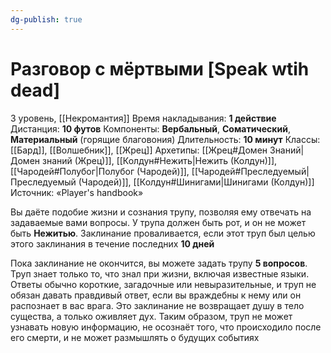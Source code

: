 ```yaml
---
dg-publish: true
---
```

# Разговор с мёртвыми [Speak wtih dead]
3 уровень, [[Некромантия]]
Время накладывания: **1 действие**
Дистанция: **10 футов**
Компоненты: **Вербальный**, **Соматический**, **Материальный** (горящие благовония)
Длительность: **10 минут**
Классы: [[Бард]], [[Волшебник]], [[Жрец]]
Архетипы: [[Жрец#Домен Знаний|Домен знаний (Жрец)]], [[Колдун#Нежить|Нежить (Колдун)]], [[Чародей#Полубог|Полубог (Чародей)]], [[Чародей#Преследуемый|Преследуемый (Чародей)]], [[Колдун#Шинигами|Шинигами (Колдун)]]
Источник: «Player's handbook»

Вы даёте подобие жизни и сознания трупу, позволяя ему отвечать на задаваемые вами вопросы. У трупа должен быть рот, и он не может быть **Нежитью**. Заклинание проваливается, если этот труп был целью этого заклинания в течение последних **10 дней**

Пока заклинание не окончится, вы можете задать трупу **5 вопросов**. Труп знает только то, что знал при жизни, включая известные языки. Ответы обычно короткие, загадочные или невыразительные, и труп не обязан давать правдивый ответ, если вы враждебны к нему или он распознает в вас врага. Это заклинание не возвращает душу в тело существа, а только оживляет дух. Таким образом, труп не может узнавать новую информацию, не осознаёт того, что происходило после его смерти, и не может размышлять о будущих событиях
